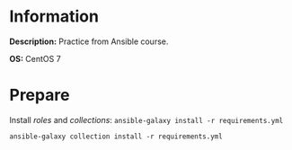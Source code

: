 # Information
**Description:** Practice from Ansible course.

**OS:** CentOS 7

# Prepare
Install _roles_ and _collections_:
`ansible-galaxy install -r requirements.yml`

`ansible-galaxy collection install -r requirements.yml`
